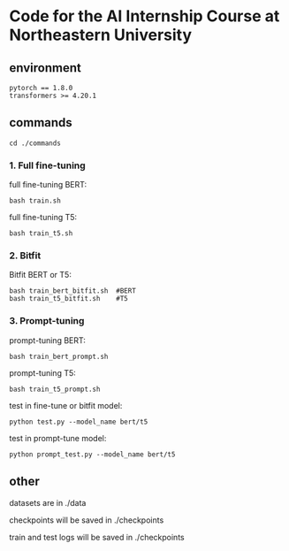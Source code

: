 # Code for the AI Internship Course at Northeastern University

## environment

    pytorch == 1.8.0
    transformers >= 4.20.1

## commands

    cd ./commands

### 1. Full fine-tuning
full fine-tuning BERT:

    bash train.sh

full fine-tuning T5:

    bash train_t5.sh

### 2. Bitfit

Bitfit BERT or T5:

    bash train_bert_bitfit.sh  #BERT
    bash train_t5_bitfit.sh    #T5

### 3. Prompt-tuning

prompt-tuning BERT:

    bash train_bert_prompt.sh

prompt-tuning T5:

    bash train_t5_prompt.sh

test in fine-tune or bitfit model:

    python test.py --model_name bert/t5

test in prompt-tune model:

    python prompt_test.py --model_name bert/t5

## other
datasets are in 
    ./data

checkpoints will be saved in
    ./checkpoints

train and test logs will be saved in 
    ./checkpoints
